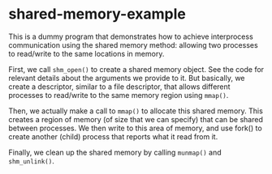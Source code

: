 # shared-memory-example

This is a dummy program that demonstrates how to achieve interprocess communication using the shared memory method: allowing two processes to read/write to the same locations in memory.

First, we call `shm_open()` to create a shared memory object. See the code for relevant details about the arguments we provide to it. But basically, we create a descriptor, similar to a file descriptor, that allows different processes to read/write to the same memory region using `mmap()`.

Then, we actually make a call to `mmap()` to allocate this shared memory. This creates a region of memory (of size that we can specify) that can be shared between processes. We then write to this area of memory, and use fork() to create another (child) process that reports what it read from it.

Finally, we clean up the shared memory by calling `munmap()` and `shm_unlink()`.

